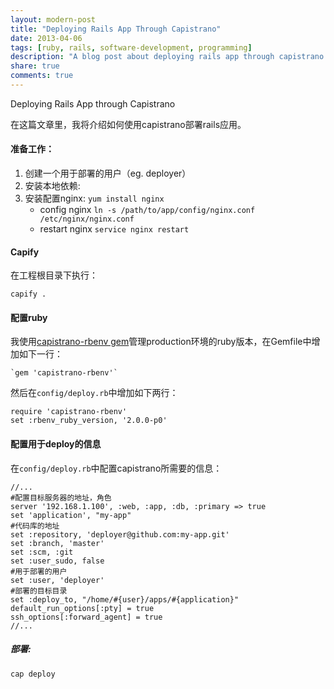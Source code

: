 ```yaml
---
layout: modern-post
title: "Deploying Rails App Through Capistrano"
date: 2013-04-06
tags: [ruby, rails, software-development, programming]
description: "A blog post about deploying rails app through capistrano and software development."
share: true
comments: true
---
```


Deploying Rails App through Capistrano

在这篇文章里，我将介绍如何使用capistrano部署rails应用。

#### 准备工作：
1. 创建一个用于部署的用户（eg. deployer）
2. 安装本地依赖:
3. 安装配置nginx: `yum install nginx`
	+ config nginx `ln -s /path/to/app/config/nginx.conf /etc/nginx/nginx.conf`
	+ restart nginx `service nginx restart`
	
#### Capify
在工程根目录下执行：

	capify .
	
#### 配置ruby
我使用[capistrano-rbenv gem](https://github.com/yyuu/capistrano-rbenv)管理production环境的ruby版本，在Gemfile中增加如下一行：

	`gem 'capistrano-rbenv'`
	
然后在`config/deploy.rb`中增加如下两行：

	require 'capistrano-rbenv'
	set :rbenv_ruby_version, '2.0.0-p0'


#### 配置用于deploy的信息
在`config/deploy.rb`中配置capistrano所需要的信息：

	//...
	#配置目标服务器的地址，角色
	server '192.168.1.100', :web, :app, :db, :primary => true
	set 'application', "my-app"
	#代码库的地址
	set :repository, 'deployer@github.com:my-app.git'
	set :branch, 'master'
	set :scm, :git
	set :user_sudo, false
	#用于部署的用户
	set :user, 'deployer'
	#部署的目标目录
	set :deploy_to, "/home/#{user}/apps/#{application}"
	default_run_options[:pty] = true
	ssh_options[:forward_agent] = true
	//...

##### 部署:
	
	cap deploy
